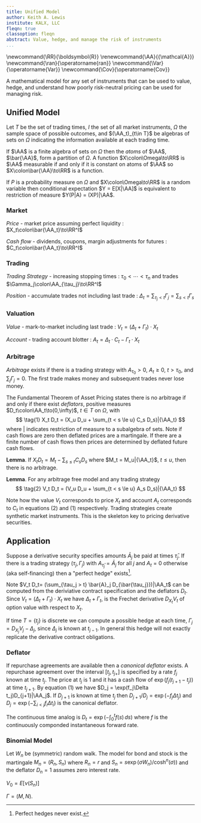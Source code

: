 ```yaml
---
title: Unified Model
author: Keith A. Lewis
institute: KALX, LLC
fleqn: true
classoption: fleqn
abstract: Value, hedge, and manage the risk of instruments
...
```


\newcommand{\RR}{\boldsymbol{R}}
\renewcommand{\AA}{{\mathcal{A}}}
\newcommand{\ran}{\operatorname{ran}}
\newcommand{\Var}{\operatorname{Var}}
\newcommand{\Cov}{\operatorname{Cov}}

A mathematical model for any set of instruments that can be used to value,
hedge, and understand how poorly risk-neutral pricing can be used for
managing risk.

## Unified Model

Let $T$ be the set of trading times, $I$ the set of all market
instruments, $\Omega$ the sample space of possible outcomes, and
$(\AA_t)_{t\in T}$ be algebras of sets on $\Omega$ indicating the
information available at each trading time.

If $\AA$ is a finite algebra of sets on $\Omega$ then
the _atoms_ of $\AA$, $\bar{\AA}$, form a partition of $\Omega$.
A function $X\colon\Omega\to\RR$ is $\AA$ measurable if and
only if it is constant on atoms of $\AA$
so $X\colon\bar{\AA}\to\RR$ is a function.

If $P$ is a probability measure on $\Omega$ and
$X\colon\Omega\to\RR$ is a random variable then
conditional expectation $Y = E[X|\AA]$ is equivalent
to restriction of measure $Y(P|A) = (XP)|\AA$.

### Market

_Price_ - market price assuming perfect liquidity
: $X_t\colon\bar{\AA_t}\to\RR^I$

_Cash flow_ - dividends, coupons, margin adjustments for futures
: $C_t\colon\bar{\AA_t}\to\RR^I$

### Trading

_Trading Strategy_ - increasing stopping times
: $\tau_0 < \cdots < \tau_n$ and trades $\Gamma_j\colon\AA_{\tau_j}\to\RR^I$

_Position_ - accumulate trades not including last trade
: $\Delta_t = \sum_{\tau_j < t}\Gamma_j = \sum_{s < t} \Gamma_s$

### Valuation

_Value_ - mark-to-market including last trade
: $V_t = (\Delta_t + \Gamma_t)\cdot X_t$

_Account_ - trading account blotter
: $A_t = \Delta_t\cdot C_t - \Gamma_t\cdot X_t$

### Arbitrage

_Arbitrage_ exists if there is a trading strategy
with $A_{\tau_0} > 0$, $A_t \ge 0$, $t > \tau_0$, and $\sum_{j} \Gamma_j = 0$.
The first trade makes money and subsequent trades never lose money.

The Fundamental Theorem of Asset Pricing states there is no arbitrage if and only
if there exist _deflators_, positive measures $D_t\colon\AA_t\to(0,\infty)$, ${t\in T}$ on $\Omega$, with
$$
\tag{1} X_t D_t = (X_u D_u + \sum_{t < s \le u} C_s D_s)|{\AA_t}
$$
where $|$ indicates restriction of measure to a subalgebra of sets.
Note if cash flows are zero then deflated prices are a martingale.
If there are a finite number of cash flows then prices are determined by deflated future cash flows.

__Lemma__. If $X_t D_t = M_t - \sum_{s\le t} C_s D_s$ where $M_t = M_u|{\AA_t}$, $t \le u$,
then there is no arbitrage.

__Lemma__. For any arbitrage free model and any trading strategy
$$
\tag{2}	V_t D_t = (V_u D_u + \sum_{t < s \le u} A_s D_s)|{\AA_t}
$$

Note how the value $V_t$ corresponds to price $X_t$ and account $A_t$
corresponds to $C_t$ in equations (2) and (1) respectively.
Trading strategies create synthetic market instruments.
This is the skeleton key to pricing derivative securities.

## Application

Suppose a derivative security specifies amounts $\bar{A}_j$ be paid at times $\bar{\tau}_j$.
If there is a trading strategy $(\tau_j, \Gamma_j)$
with $A_{\bar{\tau}_j} = \bar{A}_j$ for all $j$ and $A_t = 0$ otherwise (aka self-financing) then
a "perfect hedge" exists[^1].

Note $V_t D_t= (\sum_{\tau_j > t} \bar{A}_j D_{\bar{\tau_j}})|\AA_t$
can be computed from the deriviative contract specification and the deflators $D_t$.
Since $V_t = (\Delta_t + \Gamma_t)\cdot X_t$
we have $\Delta_t + \Gamma_t$, is the Frechet derivative $D_{X_t}V_t$
of option value with respect to $X_t$.

If time $T = \{t_j\}$ is discrete we can compute a possible hedge at each time,
$\Gamma_j = D_{X_j}V_j - \Delta_j$, since $\Delta_j$ is known at $t_{j-1}$.
In general this hedge will not exactly replicate the derivative contract obligations.

[^1]: Perfect hedges never exist.

### Deflator

If repurchase agreements are available then a _canonical deflator_ exists.
A repurchase agreement over the interval $[t_j, t_{j+}]$ is specified
by a rate $f_j$ known at time $t_j$. The price at $t_j$ is $1$ and it
has a cash flow of $\exp(f_j(t_{j+1} - t_j))$ at time $t_{j+1}$.
By equation (1) we have $D_j = \exp(f_j\Delta t_j)D_{j+1}|\AA_j$.
If $D_{j+1}$ is known at time $t_j$ then $D_{j+1}/D_j = \exp(-f_j\Delta t_j)$ and
$D_j = \exp(-\sum_{i < j}f_i\Delta t_i)$ is the canonical deflator.

The continuous time analog is $D_t = \exp(-\int_0^t f(s)\,ds)$ where
$f$ is the continuously componded instantaneous forward rate.

### Binomial Model

Let $W_n$ be (symmetric) random walk. The model for bond and stock is
the martingale $M_n = (R_n, S_n)$ where $R_n = r$ and $S_n = s\exp(\sigma W_n)/\cosh^n(\sigma))$
and the deflator $D_n = 1$ assumes zero interest rate.

$V_0 = E[\nu(S_n)]$

$\Gamma = (M, N)$.




